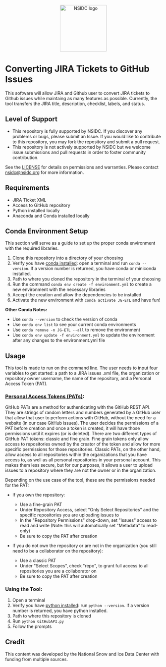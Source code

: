 <p align="center">
  <img alt="NSIDC logo" src="https://nsidc.org/themes/custom/nsidc/logo.svg" width="150" />
</p>


# Converting JIRA Tickets to GitHub Issues

This software will allow JIRA and Github user to convert JIRA tickets to Github issues while maintaing as many features as possible. Currently, the tool transfers the JIRA title, description, checklist, labels, and status.

## Level of Support

* This repository is fully supported by NSIDC. If you discover any problems or bugs,
  please submit an Issue. If you would like to contribute to this repository, you may fork
  the repository and submit a pull request. 
* This repository is not actively supported by NSIDC but we welcome issue submissions and
  pull requests in order to foster community contribution.

See the [LICENSE](LICENSE) for details on permissions and warranties. Please contact
nsidc@nsidc.org for more information.


## Requirements

* JIRA Ticket XML
* Access to GitHub repository
* Python installed locally
* Anaconda and Conda installed locally


## Conda Environment Setup

This section will serve as a guide to set up the proper conda environment with the required libraries.

1. Clone this repository into a directory of your choosing
2. Verify you have [conda installed](https://docs.conda.io/projects/conda/en/latest/user-guide/install/index.html): open a terminal and run `conda --version`. If a version number is returned, you have conda or miniconda installed.
3. Path to where you cloned the repository in the terminal of your choosing
4. Run the command `conda env create -f environment.yml` to create a new environment with the necessary libraries
5. Accept the creation and allow the dependencies to be installed
6. Activate the new environment with `conda activate JG-ETL` and have fun! 

**Other Conda Notes:**
- Use `conda --version` to check the version of conda
- Use `conda env list` to see your current conda environments
- Use `conda remove -n JG-ETL --all` to remove the environment
- Use `conda env update -f environment.yml` to update the environment after any changes to the environment.yml file


## Usage

This tool is made to run on the command line. The user needs to input four variables to get started: a path to a JIRA issues .xml file, the organization or repository owner username, the name of the repository, and a Personal Access Token (PAT).

### [Personal Access Tokens (PATs)](https://docs.github.com/en/authentication/keeping-your-account-and-data-secure/managing-your-personal-access-tokens): 

GitHub PATs are a method for authenticating with the GitHub REST API. They are  strings of random letters and numbers generated by a GitHub user that allow that user to perform actions with GitHub, without the need for a website (in our case GitHub issues). The user decides the permissions of a PAT before creation and once a token is created, it will have those permissions until it expires (or is deleted).
There are two different types of GitHub PAT tokens: classic and fine grain. Fine grain tokens only allow access to repositories owned by the creator of the token and allow for more specific permissions for those repositories. Classic PATs, on the other hand, allow access to all repositories within the organizations that you have access to, as well as all personal repositories in your personal account. This makes them less secure, but for our purposes, it allows a user to upload issues to a repository where they are not the owner or in the organization.

Depending on the use case of the tool, these are the permissions needed for the PAT:
* If you own the repository:
    * Use a fine-grain PAT
    * Under Repository Access, select "Only Select Repositories" and the specific repositories you are uploading issues to
    * In the "Repository Permissions" drop-down, set "Issues" access to read and write (Note: this will automatically set "Metadata" to read-only)
    * Be sure to copy the PAT after creation

* If you do not own the repository or are not in the organization (you still need to be a collaborator on the repository):
    * Use a classic PAT
    * Under "Select Scopes", check "repo", to grant full access to all repositories you are a collaborator on
    * Be sure to copy the PAT after creation


### Using the Tool:

1. Open a terminal
2. Verify you have [python installed](https://www.python.org/downloads/): run `python --version`. If a version number is returned, you have python installed.
3. Path to where this repository is cloned
4. Run `python GitHubAPI.py`
5. Follow the prompts


## Credit

This content was developed by the National Snow and Ice Data Center with funding from
multiple sources.
